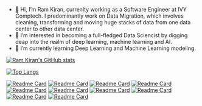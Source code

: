 - 👋 Hi, I’m Ram Kiran, currenlty working as a Software Engineer at IVY Comptech. I predominantly work on Data Migration, which involves cleaning, transforming and moving huge stacks of data from one data center to other data center. 
- 👀 I’m interested in becoming a full-fledged Data Sciencist by digging deap into the realm of deep learning, machine learning and AI.
- 🌱 I’m currently learning Deep Learning and Machine Learning modeling.


<!---
ramkiran55/ramkiran55 is a ✨ special ✨ repository because its `README.md` (this file) appears on your GitHub profile.
You can click the Preview link to take a look at your changes.
--->

[![Ram Kiran's GitHub stats](https://github-readme-stats.vercel.app/api?username=ramkiran55&hide=issues,contribs&count_private=true&theme=tokyonight&show_icons=true)](https://github.com/anuraghazra/github-readme-stats)

[![Top Langs](https://github-readme-stats.vercel.app/api/top-langs/?username=ramkiran55)](https://github.com/anuraghazra/github-readme-stats)

[![Readme Card](https://github-readme-stats.vercel.app/api/pin/?username=ramkiran55&repo=Applied-Data-Science-Capstone-Project)](https://github.com/anuraghazra/github-readme-stats)
[![Readme Card](https://github-readme-stats.vercel.app/api/pin/?username=ramkiran55&repo=ramkiran55.github.io)](https://github.com/anuraghazra/github-readme-stats)
[![Readme Card](https://github-readme-stats.vercel.app/api/pin/?username=ramkiran55&repo=Ventilator-Pressure-Prediction)](https://github.com/anuraghazra/github-readme-stats)
[![Readme Card](https://github-readme-stats.vercel.app/api/pin/?username=ramkiran55&repo=Digit-Recognizer-Project-Kaggle-Competition)](https://github.com/anuraghazra/github-readme-stats)
[![Readme Card](https://github-readme-stats.vercel.app/api/pin/?username=ramkiran55&repo=Deep-And-Machine-Learning-Experiments)](https://github.com/anuraghazra/github-readme-stats)
[![Readme Card](https://github-readme-stats.vercel.app/api/pin/?username=ramkiran55&repo=Age-Gender-Detection-Model)](https://github.com/anuraghazra/github-readme-stats)
[![Readme Card](https://github-readme-stats.vercel.app/api/pin/?username=ramkiran55&repo=Face-Mask-Detection)](https://github.com/anuraghazra/github-readme-stats)
[![Readme Card](https://github-readme-stats.vercel.app/api/pin/?username=ramkiran55&repo=Final-Project-Analyzing-Stock-Performance-and-Building-a-Dashboard)](https://github.com/anuraghazra/github-readme-stats)
[![Readme Card](https://github-readme-stats.vercel.app/api/pin/?username=ramkiran55&repo=Ecommerce-ApplicationUsing-JSPs-and-Servlets)](https://github.com/anuraghazra/github-readme-stats)
[![Readme Card](https://github-readme-stats.vercel.app/api/pin/?username=ramkiran55&repo=Uber_data_analysis)](https://github.com/anuraghazra/github-readme-stats)
